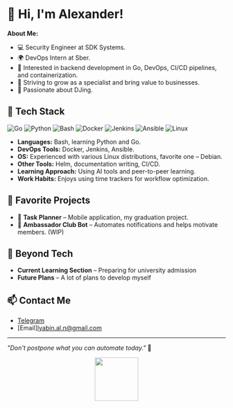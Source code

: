 # 👋 Hi, I'm Alexander!

**About Me:**
- 💻 Security Engineer at SDK Systems.
- 🌍 DevOps Intern at Sber.
- 🎯 Interested in backend development in Go, DevOps, CI/CD pipelines, and containerization.
- 🚀 Striving to grow as a specialist and bring value to businesses.
- 🎵 Passionate about DJing.

## 🚀 Tech Stack
![Go](https://img.shields.io/badge/Go-00ADD8?style=for-the-badge&logo=go&logoColor=white)
![Python](https://img.shields.io/badge/Python-3776AB?style=for-the-badge&logo=python&logoColor=white)
![Bash](https://img.shields.io/badge/Bash-4EAA25?style=for-the-badge&logo=gnu-bash&logoColor=white)
![Docker](https://img.shields.io/badge/Docker-2496ED?style=for-the-badge&logo=docker&logoColor=white)
![Jenkins](https://img.shields.io/badge/Jenkins-D24939?style=for-the-badge&logo=jenkins&logoColor=white)
![Ansible](https://img.shields.io/badge/Ansible-EE0000?style=for-the-badge&logo=ansible&logoColor=white)
![Linux](https://img.shields.io/badge/Linux-FCC624?style=for-the-badge&logo=linux&logoColor=black)

- **Languages:** Bash, learning Python and Go.
- **DevOps Tools:** Docker, Jenkins, Ansible.
- **OS:** Experienced with various Linux distributions, favorite one – Debian.
- **Other Tools:** Helm, documentation writing, CI/CD.
- **Learning Approach:** Using AI tools and peer-to-peer learning.
- **Work Habits:** Enjoys using time trackers for workflow optimization.

## 📌 Favorite Projects
- 📅 **Task Planner** – Mobile application, my graduation project.
- 🤖 **Ambassador Club Bot** – Automates notifications and helps motivate members. (WIP)

<!-- ## 📊 GitHub Stats
![Top Langs](https://github-readme-stats.vercel.app/api/top-langs/?username=ozernyifei&layout=compact&theme=dark) -->

## 🔹 Beyond Tech
- **Current Learning Section** – Preparing for university admission
- **Future Plans** – A lot of plans to develop myself

## 📫 Contact Me
- [Telegram](https://t.me/lyabinaln)
- [Email]lyabin.al.n@gmail.com

---
_"Don't postpone what you can automate today."_ 🚀


<div id="header" align="center">
  <img src="https://media.giphy.com/media/SHjOSDkKZ18qOHA5B5/giphy.gif" width="100"/>
</div>
